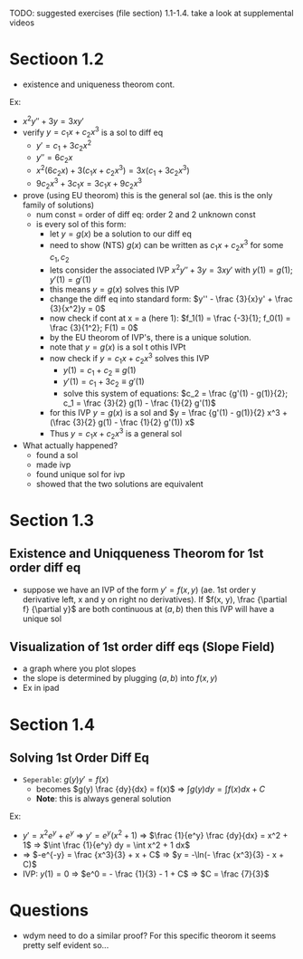 TODO: suggested exercises (file section) 1.1-1.4. take a look at supplemental videos

# Sectioon 1.2
- existence and uniqueness theorom cont.

Ex:
- $x^2 y'' + 3y = 3xy'$
- verify $y = c_1 x + c_2 x^3$ is a sol to diff eq
    - $y' = c_1 + 3 c_2 x^2$
    - $y'' = 6 c_2 x$
    - $x^2 (6 c_2 x) + 3 (c_1 x +  c_2 x^3) = 3x (c_1 + 3 c_2 x^3)$
    - $9 c_2 x^3 + 3 c_1 x = 3 c_1 x + 9 c_2 x^3$
- prove (using EU theorom) this is the general sol (ae. this is the only family of solutions)
    - num const = order of diff eq: order 2 and 2 unknown const
    - is every sol of this form: 
        - let $y = g(x)$ be a solution to our diff eq
        - need to show (NTS) $g(x)$ can be written as $c_1 x + c_2 x^3$ for some $c_1, c_2$
        - lets consider the associated IVP $x^2 y'' + 3y = 3xy'$ with $y(1) = g(1); y'(1) = g'(1)$
        - this means $y = g(x)$ solves this IVP
        - change the diff eq into standard form: $y'' - \frac {3}{x}y' + \frac {3}{x^2}y = 0$
        - now check if cont at x = a (here 1): $f_1(1) =  \frac {-3}{1}; f_0(1) = \frac {3}{1^2}; F(1) = 0$
        - by the EU theorom of IVP's, there is a unique solution.
        - note that $y = g(x)$ is a sol t othis IVPt
        - now check if $y = c_1x + c_2x^3$ solves this IVP
            - $y(1) = c_1 + c_2 \equiv g(1)$
            - $y'(1) = c_1 + 3c_2 \equiv g'(1)$
            - solve this system of equations: $c_2 = \frac {g'(1) - g(1)}{2}; c_1 = \frac {3}{2} g(1) - \frac {1}{2} g'(1)$
        - for this IVP $y = g(x)$ is a sol and $y = \frac {g'(1) - g(1)}{2} x^3  + (\frac {3}{2} g(1) - \frac {1}{2} g'(1)) x$
        - Thus $y = c_1 x + c_2 x^3$ is a general sol
- What actually happened?
    - found a sol
    - made ivp
    - found unique sol for ivp
    - showed that the two solutions are equivalent

# Section 1.3
## Existence and Uniqqueness Theorom for 1st order diff eq
- suppose we have an IVP of the form $y' = f(x, y)$ (ae. 1st order y derivative left, x and y on right no derivatives). If $f(x, y), \frac {\partial f} {\partial y}$ are both continuous at $(a, b)$ then this IVP will have a unique sol

## Visualization of 1st order diff eqs (Slope Field)
- a graph where you plot slopes
- the slope is determined by plugging $(a, b)$ into $f(x, y)$
- Ex in ipad

# Section 1.4
## Solving 1st Order Diff Eq
- `Seperable`: $g(y) y' = f(x)$
    - becomes $g(y) \frac {dy}{dx} = f(x)$ => $\int g(y) dy = \int f(x) dx + C$
    - **Note**: this is always general solution

Ex:
- $y' = x^2 e^y + e^y$ => $y' = e^y (x^2 + 1)$ => $\frac {1}{e^y} \frac {dy}{dx} = x^2 + 1$ => $\int \frac {1}{e^y} dy = \int x^2 + 1 dx$
- => $-e^{-y} = \frac {x^3}{3} + x + C$ => $y = -\ln(- \frac {x^3}{3} - x + C)$
- IVP: $y(1) = 0$ => $e^0 = - \frac {1}{3} - 1 + C$ => $C =  \frac {7}{3}$

# Questions
- wdym need to do a similar proof? For this specific theorom it seems pretty self evident so...